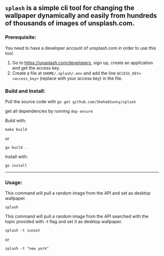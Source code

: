 ## `splash` is a simple cli tool for changing the wallpaper dynamically and easily from hundreds of thousands of images of unsplash.com.

### Prerequisite:
You need to have a developer account of unsplash.com in order to use this tool.  
1. Go to https://unsplash.com/developers, sign up, create an application and get the access key. 
2. Create a file at `$HOME/.splash/.env` and add the line `ACCESS_KEY=<access_key>` (replace with your access key) in the file.


### Build and Install:
Pull the source code with
`go get github.com/ShehabSunny/splash`  

get all dependencies by running `dep ensure`

Build with:
```
make build
```
or 
```
go build .
``` 

Install with:
```
go install
```
---
  

### Usage: 
This command will pull a random image from the API and set as desktop wallpaper.
```
splash
```

This command will pull a random image from the API searched with the topic provided with -t flag and set it as desktop wallpaper.
```
splash -t sunset
```
or 
```
splash -t "new york"
```
